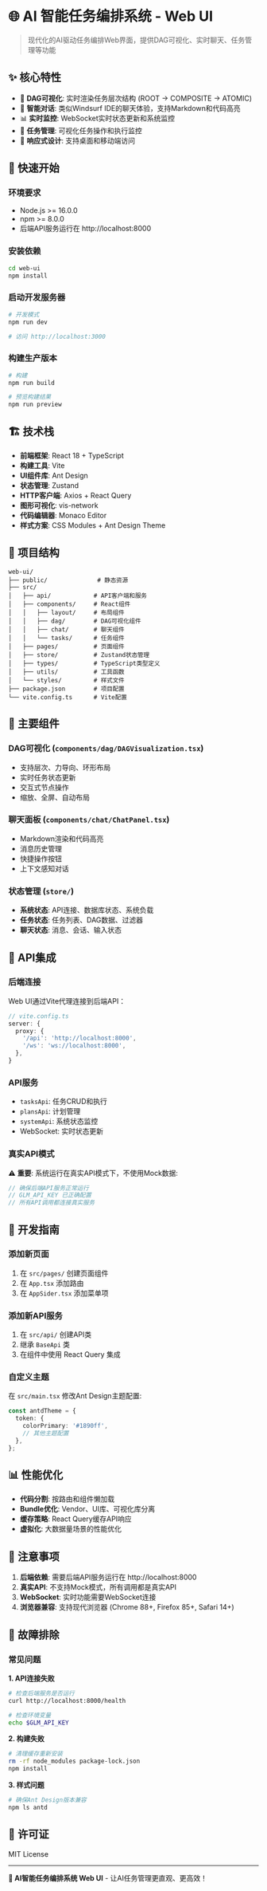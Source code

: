 # 🌐 AI 智能任务编排系统 - Web UI

> 现代化的AI驱动任务编排Web界面，提供DAG可视化、实时聊天、任务管理等功能

## ✨ 核心特性

- 🎯 **DAG可视化**: 实时渲染任务层次结构 (ROOT → COMPOSITE → ATOMIC)
- 💬 **智能对话**: 类似Windsurf IDE的聊天体验，支持Markdown和代码高亮
- 📊 **实时监控**: WebSocket实时状态更新和系统监控
- 🔧 **任务管理**: 可视化任务操作和执行监控
- 📱 **响应式设计**: 支持桌面和移动端访问

## 🚀 快速开始

### 环境要求

- Node.js >= 16.0.0
- npm >= 8.0.0
- 后端API服务运行在 http://localhost:8000

### 安装依赖

```bash
cd web-ui
npm install
```

### 启动开发服务器

```bash
# 开发模式
npm run dev

# 访问 http://localhost:3000
```

### 构建生产版本

```bash
# 构建
npm run build

# 预览构建结果
npm run preview
```

## 🏗️ 技术栈

- **前端框架**: React 18 + TypeScript
- **构建工具**: Vite
- **UI组件库**: Ant Design
- **状态管理**: Zustand
- **HTTP客户端**: Axios + React Query
- **图形可视化**: vis-network
- **代码编辑器**: Monaco Editor
- **样式方案**: CSS Modules + Ant Design Theme

## 📁 项目结构

```
web-ui/
├── public/              # 静态资源
├── src/
│   ├── api/            # API客户端和服务
│   ├── components/     # React组件
│   │   ├── layout/     # 布局组件
│   │   ├── dag/        # DAG可视化组件
│   │   ├── chat/       # 聊天组件
│   │   └── tasks/      # 任务组件
│   ├── pages/          # 页面组件
│   ├── store/          # Zustand状态管理
│   ├── types/          # TypeScript类型定义
│   ├── utils/          # 工具函数
│   └── styles/         # 样式文件
├── package.json        # 项目配置
└── vite.config.ts      # Vite配置
```

## 🎨 主要组件

### DAG可视化 (`components/dag/DAGVisualization.tsx`)
- 支持层次、力导向、环形布局
- 实时任务状态更新
- 交互式节点操作
- 缩放、全屏、自动布局

### 聊天面板 (`components/chat/ChatPanel.tsx`)
- Markdown渲染和代码高亮
- 消息历史管理
- 快捷操作按钮
- 上下文感知对话

### 状态管理 (`store/`)
- **系统状态**: API连接、数据库状态、系统负载
- **任务状态**: 任务列表、DAG数据、过滤器
- **聊天状态**: 消息、会话、输入状态

## 🔌 API集成

### 后端连接

Web UI通过Vite代理连接到后端API：

```typescript
// vite.config.ts
server: {
  proxy: {
    '/api': 'http://localhost:8000',
    '/ws': 'ws://localhost:8000',
  },
}
```

### API服务

- `tasksApi`: 任务CRUD和执行
- `plansApi`: 计划管理
- `systemApi`: 系统状态监控
- WebSocket: 实时状态更新

### 真实API模式

⚠️ **重要**: 系统运行在真实API模式下，不使用Mock数据:

```typescript
// 确保后端API服务正常运行
// GLM_API_KEY 已正确配置
// 所有API调用都连接真实服务
```

## 🎯 开发指南

### 添加新页面

1. 在 `src/pages/` 创建页面组件
2. 在 `App.tsx` 添加路由
3. 在 `AppSider.tsx` 添加菜单项

### 添加新API服务

1. 在 `src/api/` 创建API类
2. 继承 `BaseApi` 类
3. 在组件中使用 React Query 集成

### 自定义主题

在 `src/main.tsx` 修改Ant Design主题配置:

```typescript
const antdTheme = {
  token: {
    colorPrimary: '#1890ff',
    // 其他主题配置
  },
};
```

## 📊 性能优化

- **代码分割**: 按路由和组件懒加载
- **Bundle优化**: Vendor、UI库、可视化库分离
- **缓存策略**: React Query缓存API响应
- **虚拟化**: 大数据量场景的性能优化

## 🚨 注意事项

1. **后端依赖**: 需要后端API服务运行在 http://localhost:8000
2. **真实API**: 不支持Mock模式，所有调用都是真实API
3. **WebSocket**: 实时功能需要WebSocket连接
4. **浏览器兼容**: 支持现代浏览器 (Chrome 88+, Firefox 85+, Safari 14+)

## 🐛 故障排除

### 常见问题

**1. API连接失败**
```bash
# 检查后端服务是否运行
curl http://localhost:8000/health

# 检查环境变量
echo $GLM_API_KEY
```

**2. 构建失败**
```bash
# 清理缓存重新安装
rm -rf node_modules package-lock.json
npm install
```

**3. 样式问题**
```bash
# 确保Ant Design版本兼容
npm ls antd
```

## 📄 许可证

MIT License

---

**🚀 AI智能任务编排系统 Web UI** - 让AI任务管理更直观、更高效！
